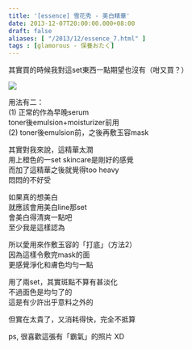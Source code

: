 ```yaml
---
title: '[essence] 雪花秀 - 美白精華'
date: 2013-12-07T20:00:00.000+08:00
draft: false
aliases: [ "/2013/12/essence_7.html" ]
tags : [glamorous - 保養おたく]
---
```


其實買的時候我對這set東西一點期望也沒有（咁又買？）     

[![](https://4.bp.blogspot.com/-9IjVLPYyxYc/XCdmnxVFd6I/AAAAAAAACrQ/hLhwJS0f2J0gTw3N4U30M-0lNW1Fu9vRACLcBGAs/s640/38.jpg)](https://4.bp.blogspot.com/-9IjVLPYyxYc/XCdmnxVFd6I/AAAAAAAACrQ/hLhwJS0f2J0gTw3N4U30M-0lNW1Fu9vRACLcBGAs/s1600/38.jpg)

用法有二：  
(1) 正常的作為早晚serum  
toner後emulsion+moisturizer前用  
(2) toner後emulsion前，之後再敷玉容mask  
  
其實對我來說，這精華太潤  
用上橙色的一set skincare是剛好的感覺   
而加了這精華之後就覺得too heavy  
悶悶的不好受   
  
如果真的想美白  
就應該會用美白line那set  
會美白得清爽一點吧  
至少我是這樣認為    
  
所以愛用來作敷玉容的「打底」（方法2）  
因為這樣令敷完mask的面  
更感覺淨化和膚色均勻一點    
  
用了兩set，其實斑點不算有甚淡化   
不過面色是均勻了的  
這是有少許出乎意料之外的    
  
但實在太貴了，又消耗得快，完全不抵算  
  
  
  
ps, 很喜歡這張有「霸氣」的照片 XD